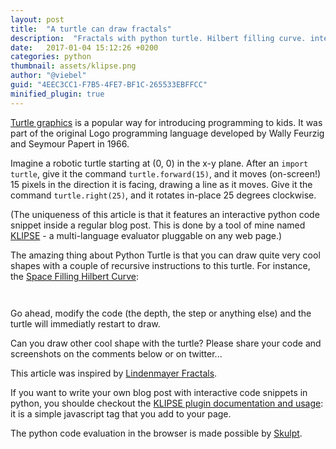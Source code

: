 ```yaml
---
layout: post
title:  "A turtle can draw fractals"
description:  "Fractals with python turtle. Hilbert filling curve. interactive python. klipse."
date:   2017-01-04 15:12:26 +0200
categories: python
thumbnail: assets/klipse.png
author: "@viebel"
guid: "4EEC3CC1-F7B5-4FE7-BF1C-265533EBFFCC"
minified_plugin: true
---
```


[Turtle graphics](https://docs.python.org/2/library/turtle.html) is a popular way for introducing programming to kids. It was part of the original Logo programming language developed by Wally Feurzig and Seymour Papert in 1966.

Imagine a robotic turtle starting at (0, 0) in the x-y plane. After an `import turtle`, give it the command `turtle.forward(15)`, and it moves (on-screen!) 15 pixels in the direction it is facing, drawing a line as it moves. Give it the command `turtle.right(25)`, and it rotates in-place 25 degrees clockwise.

(The uniqueness of this article is that it features an interactive python code snippet inside a regular blog post. This is done by a tool of mine named [KLIPSE](https://github.com/viebel/klipse) - a multi-language evaluator pluggable on any web page.)

The amazing thing about Python Turtle is that you can draw quite very cool shapes with a couple of recursive instructions to this turtle. For instance, the [Space Filling Hilbert Curve](https://en.wikipedia.org/wiki/Hilbert_curve#Representation_as_Lindenmayer_system):

<pre><code class="language-klipse-python" data-gist-id="viebel/5349bcca144c41b8f83af39079bf59ad">
</code></pre>

Go ahead, modify the code (the depth, the step or anything else) and the turtle will immediatly restart to draw.

Can you draw other cool shape with the turtle? Please share your code and screenshots on the comments below or on twitter...

This article was inspired by [Lindenmayer Fractals](http://exupero.org/hazard/post/fractals/).

If you want to write your own blog post with interactive code snippets in python, you shoulde checkout the  [KLIPSE plugin documentation and usage](https://github.com/viebel/klipse): it is a simple javascript tag that you add to your page.

The python code evaluation in the browser is made possible by [Skulpt](http://www.skulpt.org/).
